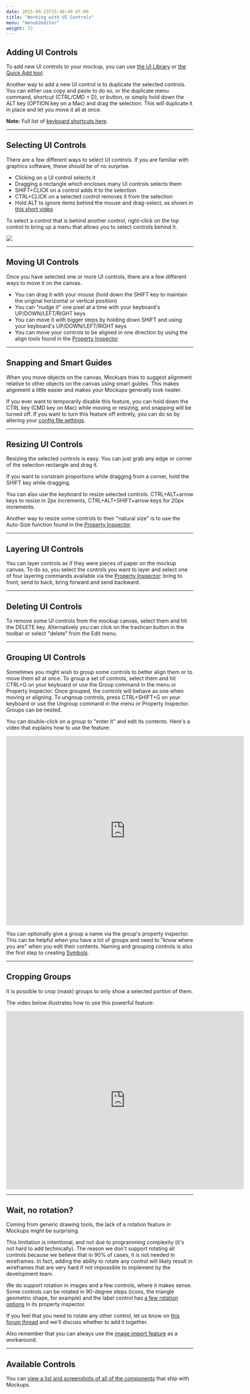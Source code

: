 ```yaml
---
date: 2015-09-23T15:48:49-07:00
title: "Working with UI Controls"
menu: "menub2editor"
weight: 72
---
```


## Adding UI Controls

To add new UI controls to your mockup, you can use [the UI Library](http://support.balsamiq.com/customer/portal/articles/109151#uilibrary) or [the Quick Add tool](http://support.balsamiq.com/customer/portal/articles/109151#quickadd).

Another way to add a new UI control is to duplicate the selected controls. You can either use copy and paste to do so, or the duplicate menu command, shortcut (CTRL/CMD + D), or button, or simply hold down the ALT key (OPTION key on a Mac) and drag the selection. This will duplicate it in place and let you move it all at once.

**Note:** Full list of [keyboard shortcuts here](http://support.balsamiq.com/customer/portal/articles/110445).

* * *

## Selecting UI Controls

There are a few different ways to select UI controls. If you are familiar with graphics software, these should be of no surprise.

*   Clicking on a UI control selects it
*   Dragging a rectangle which encloses many UI controls selects them
*   SHIFT+CLICK on a control adds it to the selection
*   CTRL+CLICK on a selected control removes it from the selection
*   Hold ALT to ignore items behind the mouse and drag-select, as shown in [this short video](http://www.youtube.com/watch?v=JOpaRBbwqNg)

To select a control that is behind another control, right-click on the top control to bring up a menu that allows you to select controls behind it.

![](http://media.balsamiq.com/img/support/docs/m4d/select_from_layers.png)

* * *

## Moving UI Controls

Once you have selected one or more UI controls, there are a few different ways to move it on the canvas.

*   You can drag it with your mouse (hold down the SHIFT key to maintain the original horizontal or vertical position)
*   You can "nudge it" one pixel at a time with your keyboard's UP/DOWN/LEFT/RIGHT keys
*   You can move it with bigger steps by holding down SHIFT and using your keyboard's UP/DOWN/LEFT/RIGHT keys
*   You can move your controls to be aligned in one direction by using the align tools found in the [Property Inspector](http://support.balsamiq.com/customer/portal/articles/110114)

* * *

## Snapping and Smart Guides

When you move objects on the canvas, Mockups tries to suggest alignment relative to other objects on the canvas using smart guides. This makes alignment a little easier and makes your Mockups generally look neater.

If you ever want to temporarily disable this feature, you can hold down the CTRL key (CMD key on Mac) while moving or resizing, and snapping will be turned off. If you want to turn this feature off entirely, you can do so by altering your [config file settings](http://support.balsamiq.com/customer/portal/articles/111759).

* * *

## Resizing UI Controls

Resizing the selected controls is easy. You can just grab any edge or corner of the selection rectangle and drag it.  

If you want to constrain proportions while dragging from a corner, hold the SHIFT key while dragging.

You can also use the keyboard to resize selected controls. CTRL+ALT+arrow keys to resize in 2px increments, CTRL+ALT+SHIFT+arrow keys for 20px increments.

Another way to resize some controls to their "natural size" is to use the Auto-Size function found in the [Property Inspector](http://support.balsamiq.com/customer/portal/articles/110114).

* * *

## Layering UI Controls

You can layer controls as if they were pieces of paper on the mockup canvas. To do so, you select the controls you want to layer and select one of four layering commands available via the [Property Inspector](http://support.balsamiq.com/customer/portal/articles/110114): bring to front, send to back, bring forward and send backward.

* * *

## Deleting UI Controls

To remove some UI controls from the mockup canvas, select them and hit the DELETE key. Alternatively you can click on the trashcan button in the toolbar or select "delete" from the Edit menu.

* * *

## Grouping UI Controls

Sometimes you might wish to group some controls to better align them or to move them all at once. To group a set of controls, select them and hit CTRL+G on your keyboard or use the Group command in the menu or Property Inspector. Once grouped, the controls will behave as one when moving or aligning. To ungroup controls, press CTRL+SHIFT+G on your keyboard or use the Ungroup command in the menu or Property Inspector. Groups can be nested.

You can double-click on a group to "enter it" and edit its contents. Here's a video that explains how to use the feature:

<div style="min-height: 510px"><iframe allowfullscreen="" frameborder="0" height="510" src="http://www.youtube.com/embed/OgX27oUrkLY" width="640"></iframe></div>

You can optionally give a group a name via the group's property inspector. This can be helpful when you have a lot of groups and need to "know where you are" when you edit their contents. Naming and grouping controls is also the first step to creating [Symbols](http://support.balsamiq.com/customer/portal/articles/110439).

* * *

## Cropping Groups

It is possible to crop (mask) groups to only show a selected portion of them.

The video below illustrates how to use this powerful feature:

<div style="height:480px"><iframe allowfullscreen="" frameborder="0" height="480" src="http://www.youtube.com/embed/GOnCNNHhfGc" width="640"></iframe></div>

* * *

## Wait, no rotation?

Coming from generic drawing tools, the lack of a rotation feature in Mockups might be surprising.

This limitation is intentional, and not due to programming complexity (it's not hard to add technically). The reason we don't support rotating all controls because we believe that in 90% of cases, it is not needed in wireframes. In fact, adding the ability to rotate any control will likely result in wireframes that are very hard if not impossible to implement by the development team.

We do support rotation in images and a few controls, where it makes sense. Some controls can be rotated in 90-degree steps (icons, the triangle geometric shape, for example) and the label control has [a few rotation options](https://support.mybalsamiq.com/projects/uilibrary/Label%2C+String+of+Text) in its property inspector.

If you feel that you need to rotate any other control, let us know on [this forum thread](http://community.balsamiq.com/balsamiq/topics/let_us_rotate_please) and we'll discuss whether to add it together.

Also remember that you can always use the [image import feature](http://support.balsamiq.com/customer/portal/articles/110401) as a workaround.

* * *

## Available Controls

You can [view a list and screenshots of all of the components](https://support.mybalsamiq.com/projects/uilibrary/story) that ship with Mockups.